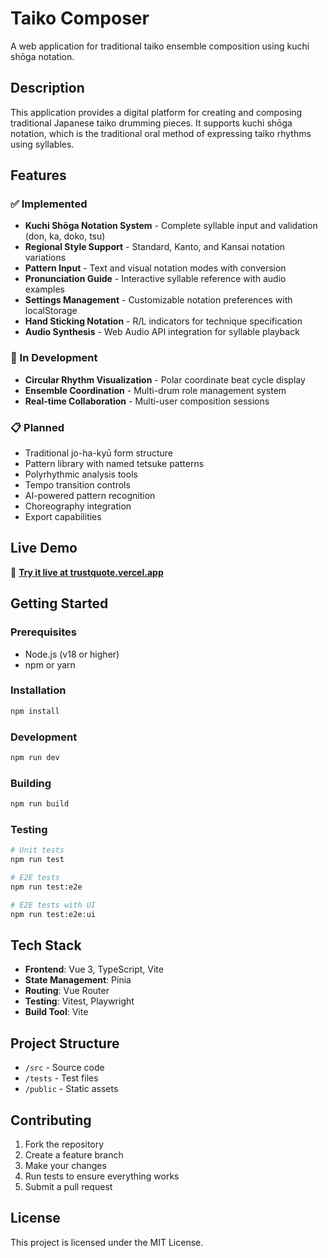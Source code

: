 # Taiko Composer

A web application for traditional taiko ensemble composition using kuchi shōga notation.

## Description

This application provides a digital platform for creating and composing traditional Japanese taiko drumming pieces. It supports kuchi shōga notation, which is the traditional oral method of expressing taiko rhythms using syllables.

## Features

### ✅ Implemented
- **Kuchi Shōga Notation System** - Complete syllable input and validation (don, ka, doko, tsu)
- **Regional Style Support** - Standard, Kanto, and Kansai notation variations
- **Pattern Input** - Text and visual notation modes with conversion
- **Pronunciation Guide** - Interactive syllable reference with audio examples
- **Settings Management** - Customizable notation preferences with localStorage
- **Hand Sticking Notation** - R/L indicators for technique specification
- **Audio Synthesis** - Web Audio API integration for syllable playback

### 🚧 In Development
- **Circular Rhythm Visualization** - Polar coordinate beat cycle display
- **Ensemble Coordination** - Multi-drum role management system
- **Real-time Collaboration** - Multi-user composition sessions

### 📋 Planned
- Traditional jo-ha-kyū form structure
- Pattern library with named tetsuke patterns
- Polyrhythmic analysis tools
- Tempo transition controls
- AI-powered pattern recognition
- Choreography integration
- Export capabilities

## Live Demo

🎵 **[Try it live at trustquote.vercel.app](https://trustquote.vercel.app)**

## Getting Started

### Prerequisites

- Node.js (v18 or higher)
- npm or yarn

### Installation

```bash
npm install
```

### Development

```bash
npm run dev
```

### Building

```bash
npm run build
```

### Testing

```bash
# Unit tests
npm run test

# E2E tests
npm run test:e2e

# E2E tests with UI
npm run test:e2e:ui
```

## Tech Stack

- **Frontend**: Vue 3, TypeScript, Vite
- **State Management**: Pinia
- **Routing**: Vue Router
- **Testing**: Vitest, Playwright
- **Build Tool**: Vite

## Project Structure

- `/src` - Source code
- `/tests` - Test files
- `/public` - Static assets

## Contributing

1. Fork the repository
2. Create a feature branch
3. Make your changes
4. Run tests to ensure everything works
5. Submit a pull request

## License

This project is licensed under the MIT License.